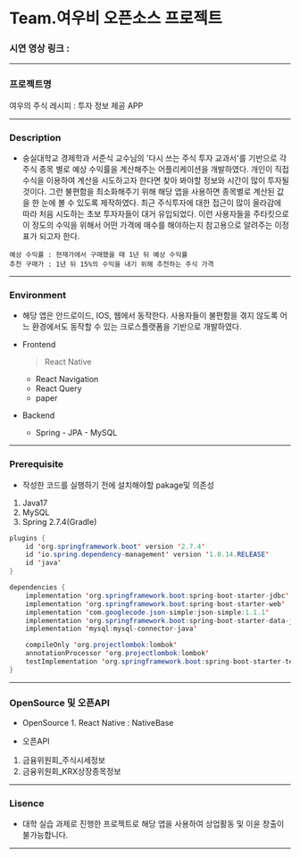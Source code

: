# Team.여우비 오픈소스 프로젝트 

### 시연 영상 링크 : 

------------

### 프로젝트명

여우의 주식 레시피 : 투자 정보 제공 APP

------------

### Description
  -  숭실대학교 경제학과 서준식 교수님의 '다시 쓰는 주식 투자 교과서'를 기반으로 각 주식 종목 별로 예상 수익률을 계산해주는 어플리케이션을 개발하였다.
    개인이 직접 수식을 이용하여 계산을 시도하고자 한다면 찾아 봐야할 정보와 시간이 많이 투자될 것이다. 그런 불편함을 최소화해주기 위해 해당 앱을 사용하면 종목별로
    계산된 값을 한 눈에 볼 수 있도록 제작하였다.
     최근 주식투자에 대한 접근이 많이 올라감에 따라 처음 시도하는 초보 투자자들이 대거 유입되었다. 이런 사용자들을 주타킷으로 이 정도의 수익을 위해서 어떤 가격에
    매수를 해야하는지 참고용으로 알려주는 이정표가 되고자 한다.

    예상 수익률 : 현재가에서 구매했을 때 1년 뒤 예상 수익률
    추천 구매가 : 1년 뒤 15%의 수익을 내기 위해 추천하는 주식 가격

------------

### Environment
  -  해당 앱은 안드로이드, IOS, 웹에서 동작한다. 사용자들이 불편함을 겪지 않도록 어느 환경에서도 동작할 수 있는 크로스플랫폼을 기반으로 개발하였다. 
  -  Frontend
      > React Native
      + React Navigation
      + React Query
      + paper
    
  - Backend
    + Spring - JPA - MySQL
    
------------

### Prerequisite
  -  작성한 코드를 실행하기 전에 설치해야할 pakage및 의존성
  1. Java17
  2. MySQL
  3. Spring 2.7.4(Gradle)
  
```java
plugins {
    id 'org.springframework.boot' version '2.7.4'
    id 'io.spring.dependency-management' version '1.0.14.RELEASE'
    id 'java'
}

dependencies {
    implementation 'org.springframework.boot:spring-boot-starter-jdbc'
    implementation 'org.springframework.boot:spring-boot-starter-web'
    implementation 'com.googlecode.json-simple:json-simple:1.1.1'
    implementation 'org.springframework.boot:spring-boot-starter-data-jpa:2.7.4'
    implementation 'mysql:mysql-connector-java'

    compileOnly 'org.projectlombok:lombok'
    annotationProcessor 'org.projectlombok:lombok'
    testImplementation 'org.springframework.boot:spring-boot-starter-test'
}
```



------------

### OpenSource 및 오픈API
  -  OpenSource
    1. React Native : NativeBase
    
  -  오픈API
   1. 금융위원회_주식시세정보
   2. 금융위원회_KRX상장종목정보

------------
 
### Lisence
  - 대학 실습 과제로 진행한 프로젝트로 해당 앱을 사용하여 상업활동 및 이윤 창출이 불가능합니다.

------------
